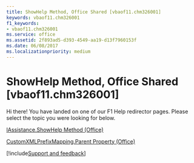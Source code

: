 ```yaml
---
title: ShowHelp Method, Office Shared [vbaof11.chm326001]
keywords: vbaof11.chm326001
f1_keywords:
- vbaof11.chm326001
ms.service: office
ms.assetid: 2f893ad5-d393-4549-aa19-d13f7960153f
ms.date: 06/08/2017
ms.localizationpriority: medium
---
```



# ShowHelp Method, Office Shared [vbaof11.chm326001]

Hi there! You have landed on one of our F1 Help redirector pages. Please select the topic you were looking for below.

[IAssistance.ShowHelp Method (Office)](https://msdn.microsoft.com/library/18b46084-114b-69a7-f108-07e4a455e024%28Office.15%29.aspx)

[CustomXMLPrefixMapping.Parent Property (Office)](https://msdn.microsoft.com/library/a3b743c6-4874-1a6f-b435-e1acb79d431c%28Office.15%29.aspx)

[!include[Support and feedback](~/includes/feedback-boilerplate.md)]